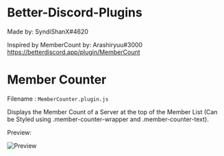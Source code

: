 # Better-Discord-Plugins

Made by: SyndiShanX#4620

Inspired by MemberCount by: Arashiryuu#3000
https://betterdiscord.app/plugin/MemberCount

# Member Counter

Filename : `MemberCounter.plugin.js`

Displays the Member Count of a Server at the top of the Member List (Can be Styled using .member-counter-wrapper and .member-counter-text).

Preview:

![Preview](https://syndishanx.github.io/Better-Discord-Plugins/MemberCounter/Preview.png)